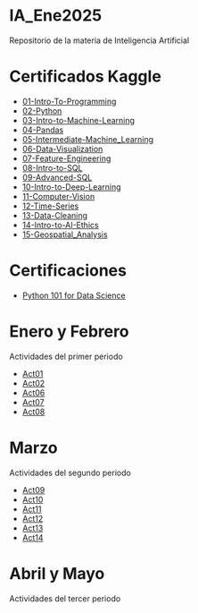 # IA_Ene2025
Repositorio de la materia de Inteligencia Artificial

# Certificados Kaggle
- [01-Intro-To-Programming](Kaggle/Intro_To_Programming_ValeriaRodriguez.pdf)
- [02-Python](/Kaggle/Python_ValeriaRodriguez.pdf)
- [03-Intro-to-Machine-Learning](/Kaggle/Intro_to_Machine_Learning_ValeriaRodriguez.pdf)
- [04-Pandas](/Kaggle/Pandas_ValeriaRodriguez.pdf)
- [05-Intermediate-Machine_Learning](/Kaggle/Intermediate_Machine_Learning_ValeriaRodriguez.pdf)
- [06-Data-Visualization](/Kaggle/Data_Visualization_ValeriaRodriguez.pdf)
- [07-Feature-Engineering](/Kaggle/Feature_Engineering_ValeriaRodriguez.pdf)
- [08-Intro-to-SQL](/Kaggle/Intro_to_SQL_ValeriaRodriguez.pdf)
- [09-Advanced-SQL](/Kaggle/Advanced_SQL_ValeriaRodriguez.pdf)
- [10-Intro-to-Deep-Learning](/Kaggle/Intro_to_Deep_Learning_ValeriaRodriguez.pdf)
- [11-Computer-Vision](/Kaggle/Computer_Vision_ValeriaRodriguez.pdf)
- [12-Time-Series](/Kaggle/Time_Series_ValeriaRodriguez.pdf)
- [13-Data-Cleaning](/Kaggle/Data_Cleaning_ValeriaRodriguez.pdf)
- [14-Intro-to-AI-Ethics](/Kaggle/Intro_to_AI_Ethics_ValeriaRodriguez.pdf)
- [15-Geospatial_Analysis](/Kaggle/Geospatial_Analysis_ValeriaRodriguez.pdf)

# Certificaciones
- [Python 101 for Data Science](./Certificaciones/Python101_ValeriaRodriguez.pdf)

# Enero y Febrero
Actividades del primer periodo
- [Act01](./Act_Ene-Feb/Act01-ValeriaRodriguez.pdf)
- [Act02](./Act_Ene-Feb/Act02-ValeriaRodriguez.pdf)
- [Act06](./Act_Ene-Feb/Act6_ValeriaRodriguez.pdf)
- [Act07](./Act_Ene-Feb/Act7_ValeriaRodriguez.pdf)
- [Act08](./Act_Ene-Feb/Act8_ValeriaRodriguez.pdf)

# Marzo
Actividades del segundo periodo
- [Act09](./Act_Marzo/Act9_Regresion_Lineal/Regresión_Lineal.pdf)
- [Act10](./Act_Marzo/Act10_Regresion_Lineal_Multiple/Regresion_Lineal_Múltiple.pdf)
- [Act11](./Act_Marzo/Act11_Regresion_Logistica/Regresión_Logística.pdf)
- [Act12](./Act_Marzo/Act12_Arbol_de_decisión/Abrol_de_decision.pdf)
- [Act13](./Act_Marzo/Act13_Random_forest/Random_Forest.pdf)
- [Act14](./Act_Marzo/Act14_KNN/K_Nearest_Neighbor.pdf)

# Abril y Mayo
Actividades del tercer periodo
